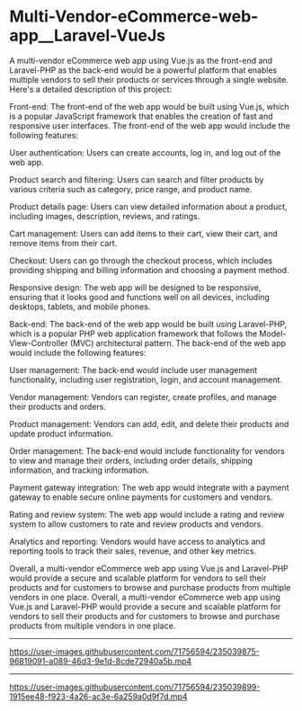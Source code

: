 # Multi-Vendor-eCommerce-web-app__Laravel-VueJs

A multi-vendor eCommerce web app using Vue.js as the front-end and Laravel-PHP as the back-end would be a powerful platform that enables multiple vendors to sell their products or services through a single website. Here's a detailed description of this project:

Front-end:
The front-end of the web app would be built using Vue.js, which is a popular JavaScript framework that enables the creation of fast and responsive user interfaces. The front-end of the web app would include the following features:

User authentication: Users can create accounts, log in, and log out of the web app.

Product search and filtering: Users can search and filter products by various criteria such as category, price range, and product name.

Product details page: Users can view detailed information about a product, including images, description, reviews, and ratings.

Cart management: Users can add items to their cart, view their cart, and remove items from their cart.

Checkout: Users can go through the checkout process, which includes providing shipping and billing information and choosing a payment method.

Responsive design: The web app will be designed to be responsive, ensuring that it looks good and functions well on all devices, including desktops, tablets, and mobile phones.

Back-end:
The back-end of the web app would be built using Laravel-PHP, which is a popular PHP web application framework that follows the Model-View-Controller (MVC) architectural pattern. The back-end of the web app would include the following features:

User management: The back-end would include user management functionality, including user registration, login, and account management.

Vendor management: Vendors can register, create profiles, and manage their products and orders.

Product management: Vendors can add, edit, and delete their products and update product information.

Order management: The back-end would include functionality for vendors to view and manage their orders, including order details, shipping information, and tracking information.

Payment gateway integration: The web app would integrate with a payment gateway to enable secure online payments for customers and vendors.

Rating and review system: The web app would include a rating and review system to allow customers to rate and review products and vendors.

Analytics and reporting: Vendors would have access to analytics and reporting tools to track their sales, revenue, and other key metrics.

Overall, a multi-vendor eCommerce web app using Vue.js and Laravel-PHP would provide a secure and scalable platform for vendors to sell their products and for customers to browse and purchase products from multiple vendors in one place.
Overall, a multi-vendor eCommerce web app using Vue.js and Laravel-PHP would provide a secure and scalable platform for vendors to sell their products and for customers to browse and purchase products from multiple vendors in one place.




-----------




https://user-images.githubusercontent.com/71756594/235039875-96819091-a089-46d3-9e1d-8cde72940a5b.mp4


---------------



https://user-images.githubusercontent.com/71756594/235039899-1915ee48-f923-4a26-ac3e-6a259a0d9f7d.mp4








